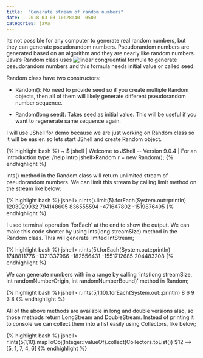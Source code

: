```yaml
---
title:  "Generate stream of random numbers"
date:   2018-03-03 10:28:40 -0500
categories: java
---
```


Its not possible for any computer to generate real random numbers, but they can generate pseudorandom numbers. Pseudorandom numbers are generated based on an algorithm and they are nearly like random numbers. Java’s Random class uses ![linear congruential formula](https://en.wikipedia.org/wiki/File:Linear_congruential_generator_visualisation.svg) to generate pseudorandom numbers and this formula needs initial value or called seed.

Random class have two constructors:

* Random(): No need to provide seed so if you create multiple Random objects, then all of them will likely generate different pseudorandom number sequence.

* Random(long seed): Takes seed as initial value. This will be useful if you want to regenerate same sequence again.

I will use JShell for demo because we are just working on Random class so it will be easier. so lets start JShell and create Random object.

{% highlight bash %}
~ $ jshell
| Welcome to JShell -- Version 9.0.4
| For an introduction type: /help intro
jshell>Random r = new Random();
{% endhighlight %}

ints() method in the Random class will return unlimited stream of pseudorandom numbers. We can limit this stream by calling limit method on the stream like below:

{% highlight bash %}
jshell> r.ints().limit(5).forEach(System.out::println)
1203929932
794148605
836555594
-471647802
-1519876495
{% endhighlight %}

I used terminal operation ‘forEach’ at the end to show the output. We can make this code shorter by using ints(long streamSize) method in the Random class. This will generate limited IntStream;

{% highlight bash %}
jshell> r.ints(5).forEach(System.out::println)
1748811776
-1321337966
-182556431
-1551712685
204483208
{% endhighlight %}

We can generate numbers with in a range by calling ‘ints​(long streamSize, int randomNumberOrigin, int randomNumberBound)’ method in Random;

{% highlight bash %}
jshell> r.ints(5,1,10).forEach(System.out::println)
8
6
9
3
8
{% endhighlight %}

All of the above methods are available in long and double versions also, so those methods return LongStream and DoubleStream. Instead of printing it to console we can collect them into a list easily using Collectors, like below;

{% highlight bash %}
jshell> r.ints(5,1,10).mapToObj(Integer::valueOf).collect(Collectors.toList())
$12 ==> [5, 1, 7, 4, 6]
{% endhighlight %}
